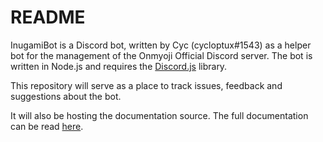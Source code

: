 # README
InugamiBot is a Discord bot, written by Cyc (cycloptux#1543) as a helper bot for the management of the Onmyoji Official Discord server.
The bot is written in Node.js and requires the [Discord.js](https://discord.js.org/) library.

This repository will serve as a place to track issues, feedback and suggestions about the bot.

It will also be hosting the documentation source. The full documentation can be read [here]().